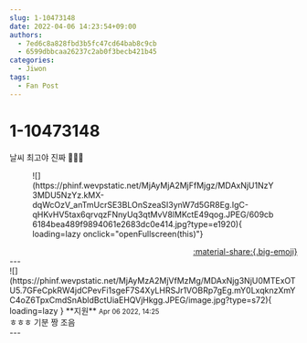 ```yaml
---
slug: 1-10473148
date: 2022-04-06 14:23:54+09:00
authors:
  - 7ed6c8a828fbd3b5fc47cd64bab8c9cb
  - 6599dbbcaa26237c2ab0f3becb421b45
categories:
  - Jiwon
tags:
  - Fan Post
---
```


# 1-10473148

<div class="post-container" markdown="1">
<div class="content-container md-sidebar__scrollwrap" markdown="1">

날씨 최고야 진짜 🌸🌸🌸
<figure markdown="1">
![](https://phinf.wevpstatic.net/MjAyMjA2MjFfMjgz/MDAxNjU1NzY3MDU5NzYz.kMX-dqWcOzV_anTmUcrSE3BLOnSzeaSI3ynW7d5GR8Eg.IgC-qHKvHV5tax6qrvqzFNnyUq3qtMvV8lMKctE49qog.JPEG/609cb6184bea489f9894061e2683dc0e414.jpg?type=e1920){ loading=lazy onclick="openFullscreen(this)"}
</figure>


</div>
</div>

<div style="text-align: right;" markdown="1">
<a href="https://weverse.io/fromis9/fanpost/1-10473148" style="text-align: right;">:material-share:{.big-emoji}</a>
</div>
---

<div class="comments-container md-sidebar__scrollwrap" markdown="1">
<div class="comment" markdown="1">
<div class='id-container' markdown="1">
![](https://phinf.wevpstatic.net/MjAyMzA2MjVfMzMg/MDAxNjg3NjU0MTExOTU5.7GFeCpkRW4jdCPevFi1sgeF7S4XyLHRSJr1VOBRp7gEg.mY0LxqknzXmYC4oZ6TpxCmdSnAbldBctUiaEHQVjHkgg.JPEG/image.jpg?type=s72){ loading=lazy }
**<span class="artist">지원</span>** <small>Apr 06 2022, 14:25</small><br>
</div>
<div class='comment-body' markdown="1">
ㅎㅎㅎ 기분 짱 조음
</div>
</div>
</div>
---
